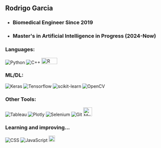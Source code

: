 ## Rodrigo Garcia

- ### **Biomedical Engineer Since 2019**

- ### **Master's in Artificial Intelligence in Progress (2024-Now)**

### Languages:
![Python](https://img.shields.io/badge/Python-14354C?style=flat&logo=python&logoColor=white) 
![C++](https://img.shields.io/badge/C%2B%2B-00599C?style=flat&logo=c%2B%2B&logoColor=white)
<img src="https://img.shields.io/badge/r-%23276DC3.svg?style=for-the-badge&logo=r&logoColor=white" alt="R" height="20" width = "50">
<!--![R](https://img.shields.io/badge/r-%23276DC3.svg?style=for-the-badge&logo=r&logoColor=white)-->

### ML/DL:
![Keras](https://img.shields.io/badge/Keras-%23D00000.svg?style=for-the-badge&logo=Keras&logoColor=white)
![Tensorflow](https://img.shields.io/badge/TensorFlow-FF6F00?style=for-the-badge&logo=tensorflow&logoColor=white)
![scikit-learn](https://img.shields.io/badge/scikit--learn-%23F7931E.svg?style=for-the-badge&logo=scikit-learn&logoColor=white)
![OpenCV](https://img.shields.io/badge/opencv-%23white.svg?style=for-the-badge&logo=opencv&logoColor=white)

### Other Tools: 
![Tableau](https://img.shields.io/badge/Tableau-E97627?style=for-the-badge&logo=Tableau&logoColor=white)
![Plotly](https://img.shields.io/badge/Plotly-%233F4F75.svg?style=for-the-badge&logo=plotly&logoColor=white)
![Selenium](https://img.shields.io/badge/Selenium-43B02A?style=for-the-badge&logo=Selenium&logoColor=white)
![Git](https://img.shields.io/badge/GIT-E44C30?style=for-the-badge&logo=git&logoColor=white)
<img src="https://img.shields.io/badge/MySQL-4479A1?style=flat&logo=mysql&logoColor=white" alt="MySQL" height="28">

### Learning and improving... 
![CSS](https://img.shields.io/badge/CSS-563d7c?&style=flat&logo=css3&logoColor=white)
![JavaScript](https://img.shields.io/badge/JavaScript-F7DF1E?style=flat&logo=javascript&logoColor=black)
<img src="https://img.shields.io/badge/html5-%23E34F26.svg?style=for-the-badge&logo=html5&logoColor=white" alt="HTML5" height="20">
<!--
**rogarlop/rogarlop** is a ✨ _special_ ✨ repository because its `README.md` (this file) appears on your GitHub profile.

Here are some ideas to get you started:

- 🔭 I’m currently working on ...
- 🌱 I’m currently learning ...
- 👯 I’m looking to collaborate on ...
- 🤔 I’m looking for help with ...
- 💬 Ask me about ...
- 📫 How to reach me: ...
- 😄 Pronouns: ...
- ⚡ Fun fact: ...
-->
